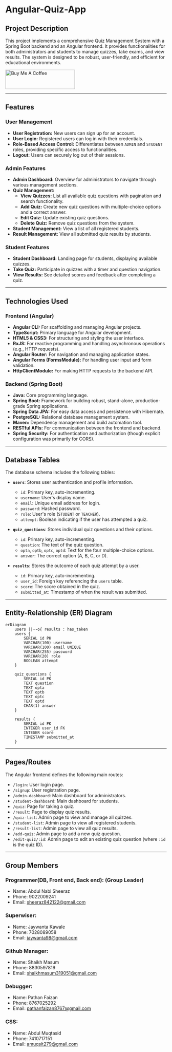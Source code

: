 # Angular-Quiz-App
## Project Description
This project implements a comprehensive Quiz Management System with a Spring Boot backend and an Angular frontend. It provides functionalities for both administrators and students to manage quizzes, take exams, and view results. The system is designed to be robust, user-friendly, and efficient for educational environments.

<a href="https://www.buymeacoffee.com/SK_Sheeraz" target="_blank"><img src="https://cdn.buymeacoffee.com/buttons/v2/default-yellow.png" alt="Buy Me A Coffee" style="height: 60px !important;width: 217px !important;" ></a>

---

## Features

### User Management
-   **User Registration:** New users can sign up for an account.
-   **User Login:** Registered users can log in with their credentials.
-   **Role-Based Access Control:** Differentiates between `ADMIN` and `STUDENT` roles, providing specific access to functionalities.
-   **Logout:** Users can securely log out of their sessions.

### Admin Features
-   **Admin Dashboard:** Overview for administrators to navigate through various management sections.
-   **Quiz Management:**
    -   **View Quizzes:** List all available quiz questions with pagination and search functionality.
    -   **Add Quiz:** Create new quiz questions with multiple-choice options and a correct answer.
    -   **Edit Quiz:** Update existing quiz questions.
    -   **Delete Quiz:** Remove quiz questions from the system.
-   **Student Management:** View a list of all registered students.
-   **Result Management:** View all submitted quiz results by students.

### Student Features
-   **Student Dashboard:** Landing page for students, displaying available quizzes.
-   **Take Quiz:** Participate in quizzes with a timer and question navigation.
-   **View Results:** See detailed scores and feedback after completing a quiz.

---

## Technologies Used

### Frontend (Angular)
-   **Angular CLI:** For scaffolding and managing Angular projects.
-   **TypeScript:** Primary language for Angular development.
-   **HTML5 & CSS3:** For structuring and styling the user interface.
-   **RxJS:** For reactive programming and handling asynchronous operations (e.g., HTTP requests).
-   **Angular Router:** For navigation and managing application states.
-   **Angular Forms (FormsModule):** For handling user input and form validation.
-   **HttpClientModule:** For making HTTP requests to the backend API.

### Backend (Spring Boot)
-   **Java:** Core programming language.
-   **Spring Boot:** Framework for building robust, stand-alone, production-grade Spring applications.
-   **Spring Data JPA:** For easy data access and persistence with Hibernate.
-   **PostgreSQL:** Relational database management system.
-   **Maven:** Dependency management and build automation tool.
-   **RESTful APIs:** For communication between the frontend and backend.
-   **Spring Security:** For authentication and authorization (though explicit configuration was primarily for CORS).

---

## Database Tables

The database schema includes the following tables:

-   **`users`**: Stores user authentication and profile information.
    -   `id`: Primary key, auto-incrementing.
    -   `username`: User's display name.
    -   `email`: Unique email address for login.
    -   `password`: Hashed password.
    -   `role`: User's role (`STUDENT` or `TEACHER`).
    -   `attempt`: Boolean indicating if the user has attempted a quiz.

-   **`quiz_questions`**: Stores individual quiz questions and their options.
    -   `id`: Primary key, auto-incrementing.
    -   `question`: The text of the quiz question.
    -   `opta`, `optb`, `optc`, `optd`: Text for the four multiple-choice options.
    -   `answer`: The correct option (A, B, C, or D).

-   **`results`**: Stores the outcome of each quiz attempt by a user.
    -   `id`: Primary key, auto-incrementing.
    -   `user_id`: Foreign key referencing the `users` table.
    -   `score`: The score obtained in the quiz.
    -   `submitted_at`: Timestamp of when the result was submitted.

---

## Entity-Relationship (ER) Diagram

```mermaid
erDiagram
    users ||--o{ results : has_taken
    users {
        SERIAL id PK
        VARCHAR(100) username
        VARCHAR(100) email UNIQUE
        VARCHAR(255) password
        VARCHAR(20) role
        BOOLEAN attempt
    }
    
    quiz_questions {
        SERIAL id PK
        TEXT question
        TEXT opta
        TEXT optb
        TEXT optc
        TEXT optd
        CHAR(1) answer
    }
    
    results {
        SERIAL id PK
        INTEGER user_id FK
        INTEGER score
        TIMESTAMP submitted_at
    }
```
---

## Pages/Routes

The Angular frontend defines the following main routes:

-   `/login`: User login page.
-   `/signup`: User registration page.
-   `/admin-dashboard`: Main dashboard for administrators.
-   `/student-dashboard`: Main dashboard for students.
-   `/quiz`: Page for taking a quiz.
-   `/result`: Page to display quiz results.
-   `/quiz-list`: Admin page to view and manage all quizzes.
-   `/student-list`: Admin page to view all registered students.
-   `/result-list`: Admin page to view all quiz results.
-   `/add-quiz`: Admin page to add a new quiz question.
-   `/edit-quiz/:id`: Admin page to edit an existing quiz question (where `:id` is the quiz ID).


---

## Group Members
### Programmer(DB, Front end, Back end): (Group Leader)

- Name: Abdul Nabi Sheeraz
- Phone: 9022009241
- Email: sheeraz842122@gmail.com

### Superwiser:

- Name: Jaywanta Kawale
- Phone: 7028089058
- Email: jaywanta98@gmail.com

### Github Manager:

- Name: Shaikh Masum 
- Phone: 8830597819
- Email: shaikhmasum319051@gmail.com

### Debugger:

- Name: Pathan Faizan
- Phone: 8767025292
- Email: pathanfaizan8767@gmail.com

### CSS:

- Name: Abdul Muqtasid
- Phone: 7410717151
- Email: amuqsit279@gmail.com
